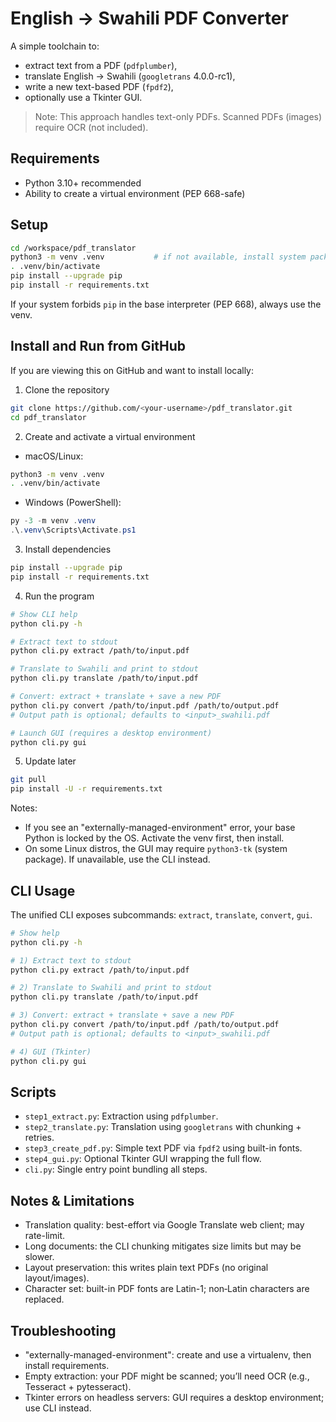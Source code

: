 # English → Swahili PDF Converter

A simple toolchain to:
- extract text from a PDF (`pdfplumber`),
- translate English → Swahili (`googletrans` 4.0.0-rc1),
- write a new text-based PDF (`fpdf2`),
- optionally use a Tkinter GUI.

> Note: This approach handles text-only PDFs. Scanned PDFs (images) require OCR (not included).

## Requirements
- Python 3.10+ recommended
- Ability to create a virtual environment (PEP 668-safe)

## Setup
```bash
cd /workspace/pdf_translator
python3 -m venv .venv           # if not available, install system package e.g. python3-venv
. .venv/bin/activate
pip install --upgrade pip
pip install -r requirements.txt
```

If your system forbids `pip` in the base interpreter (PEP 668), always use the venv.

## Install and Run from GitHub
If you are viewing this on GitHub and want to install locally:

1) Clone the repository
```bash
git clone https://github.com/<your-username>/pdf_translator.git
cd pdf_translator
```

2) Create and activate a virtual environment
- macOS/Linux:
```bash
python3 -m venv .venv
. .venv/bin/activate
```
- Windows (PowerShell):
```powershell
py -3 -m venv .venv
.\.venv\Scripts\Activate.ps1
```

3) Install dependencies
```bash
pip install --upgrade pip
pip install -r requirements.txt
```

4) Run the program
```bash
# Show CLI help
python cli.py -h

# Extract text to stdout
python cli.py extract /path/to/input.pdf

# Translate to Swahili and print to stdout
python cli.py translate /path/to/input.pdf

# Convert: extract + translate + save a new PDF
python cli.py convert /path/to/input.pdf /path/to/output.pdf
# Output path is optional; defaults to <input>_swahili.pdf

# Launch GUI (requires a desktop environment)
python cli.py gui
```

5) Update later
```bash
git pull
pip install -U -r requirements.txt
```

Notes:
- If you see an "externally-managed-environment" error, your base Python is locked by the OS. Activate the venv first, then install.
- On some Linux distros, the GUI may require `python3-tk` (system package). If unavailable, use the CLI instead.

## CLI Usage
The unified CLI exposes subcommands: `extract`, `translate`, `convert`, `gui`.

```bash
# Show help
python cli.py -h

# 1) Extract text to stdout
python cli.py extract /path/to/input.pdf

# 2) Translate to Swahili and print to stdout
python cli.py translate /path/to/input.pdf

# 3) Convert: extract + translate + save a new PDF
python cli.py convert /path/to/input.pdf /path/to/output.pdf
# Output path is optional; defaults to <input>_swahili.pdf

# 4) GUI (Tkinter)
python cli.py gui
```

## Scripts
- `step1_extract.py`: Extraction using `pdfplumber`.
- `step2_translate.py`: Translation using `googletrans` with chunking + retries.
- `step3_create_pdf.py`: Simple text PDF via `fpdf2` using built-in fonts.
- `step4_gui.py`: Optional Tkinter GUI wrapping the full flow.
- `cli.py`: Single entry point bundling all steps.

## Notes & Limitations
- Translation quality: best-effort via Google Translate web client; may rate-limit.
- Long documents: the CLI chunking mitigates size limits but may be slower.
- Layout preservation: this writes plain text PDFs (no original layout/images).
- Character set: built-in PDF fonts are Latin-1; non‑Latin characters are replaced.

## Troubleshooting
- "externally-managed-environment": create and use a virtualenv, then install requirements.
- Empty extraction: your PDF might be scanned; you’ll need OCR (e.g., Tesseract + pytesseract).
- Tkinter errors on headless servers: GUI requires a desktop environment; use CLI instead.